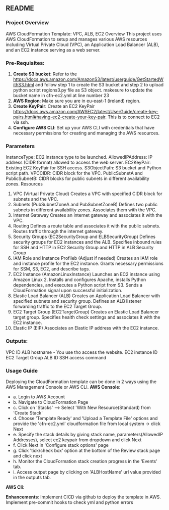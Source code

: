 ## README

### Project Overview
AWS CloudFormation Template: VPC, ALB, EC2
Overview
This project uses AWS CloudFormation to setup and manages various AWS resources including Virtual Private Cloud (VPC), an Application Load Balancer (ALB), and an EC2 instance serving as a web server.

###  Pre-Requisites:
1. **Create S3 bucket**: Refer to the https://docs.aws.amazon.com/AmazonS3/latest/userguide/GetStartedWithS3.html and follow step 1 to create the S3 bucket and step 2 to upload python script regions3.py file as S3 object. makesure to update the bucket name in cfn-ec2.yml at line number 23
2. **AWS Region**: Make sure you are in eu-east-1 (ireland) region.
3. **Create KeyPair**: Create an EC2 KeyPair https://docs.aws.amazon.com/AWSEC2/latest/UserGuide/create-key-pairs.html#having-ec2-create-your-key-pair. This is to connect to EC2 via ssh.
4. **Configure AWS CLI**: Set up your AWS CLI with credentials that have necessary permissions for creating and managing the AWS resources.

###  Parameters
InstanceType: EC2 instance type to be launched.
AllowedIPAddress: IP address (CIDR format) allowed to access the web server.
EC2KeyPair: Existing EC2 KeyPair for SSH access.
S3ObjectPath: S3 bucket and Python script path.
VPCCIDR: CIDR block for the VPC.
PublicSubnetA and PublicSubnetB: CIDR blocks for public subnets in different availability zones.
Resources
1. VPC (Virtual Private Cloud)
Creates a VPC with specified CIDR block for subnets and the VPC.
2. Subnets (PubSubnetZoneA and PubSubnetZoneB)
Defines two public subnets in different availability zones.
Associates them with the VPC.
3. Internet Gateway
Creates an internet gateway and associates it with the VPC.
4. Routing
Defines a route table and associates it with the public subnets.
Routes traffic through the internet gateway.
5. Security Groups (EC2SecurityGroup and ELBSecurityGroup)
Defines security groups for EC2 instances and the ALB.
Specifies inbound rules for SSH and HTTP in EC2 Security Group and HTTP in ALB Security Group
6. IAM Role and Instance Profileb (Adjust if needed)
Creates an IAM role and instance profile for the EC2 instance.
Grants necessary permissions for SSM, S3, EC2, and describe tags.
7. EC2 Instance (AmazonLinuxInstance)
Launches an EC2 instance using Amazon Linux 2.
Installs and configures Apache, installs Python dependencies, and executes a Python script from S3.
Sends a CloudFormation signal upon successful initialization.
8. Elastic Load Balancer (ALB)
Creates an Application Load Balancer with specified subnets and security group.
Defines an ALB listener forwarding traffic to the EC2 Target Group.
9. EC2 Target Group (EC2TargetGroup)
Creates an Elastic Load Balancer target group.
Specifies health check settings and associates it with the EC2 instance.
10. Elastic IP (EIP)
Associates an Elastic IP address with the EC2 instance.

### Outputs:
VPC ID
ALB hostname - You use tho access the website.
EC2 instance ID
EC2 Target Group
ALB ID
SSH access command

### Usage Guide
Deploying the CloudFormation template can be done in 2 ways using the AWS Management Console or AWS CLI.
**AWS Console**:
   - a. Login to AWS Account
   - b. Navigate to CloudFormation Page
   - c. Click on 'Stacks' --> Select 'With New Resource(Standard) from 'Create Stack'
   - d. Choose 'Template Ready' and 'Upload a Template File' options and provide the 'cfn-ec2.yml' cloudformation file from local system -> click Next
   - e. Specify the stack details by giving stack name, parameters(AllowedIP Addresses), select ec2 keypair from dropdown and click Next
   - f. Click Next in 'Configure stack options' page
   - g. Click 'tick/check box' option at the bottom of the Review stack page and click next
   - h. Monitor the CloudFormation stack creation progress in the 'Events' tab.
   - i. Access output page by clicking on 'ALBHostName' url value provided in the outputs tab.

**AWS Cli**:

**Enhancements**:
Implement CICD via github to deploy the template in AWS.
Implement pre-commit hooks to check yml and python errors


